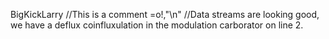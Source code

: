 BigKickLarry
//This is a comment =o!,"\n"
//Data streams are looking good, we have a deflux coinfluxulation in the modulation carborator on line 2.
